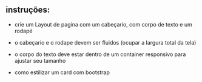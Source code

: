 ## instruções:

 -  crie um Layout de pagina com um cabeçario, com corpo de texto e um rodapé 

 - o cabeçario e o rodape devem ser fluidos (ocupar a largura total da tela)

 - o corpo do texto deve estar dentro de um container responsivo para ajustar seu tamanho

 - como estilizar um card com bootstrap